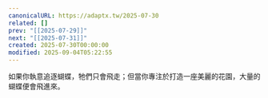 ```yaml
---
canonicalURL: https://adaptx.tw/2025-07-30
related: []
prev: "[[2025-07-29]]"
next: "[[2025-07-31]]"
created: 2025-07-30T00:00:00
modified: 2025-09-04T05:22:55
---
```


如果你執意追逐蝴蝶，牠們只會飛走；但當你專注於打造一座美麗的花園，大量的蝴蝶便會飛進來。
